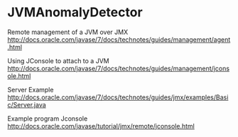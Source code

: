 JVMAnomalyDetector
==================

Remote management of a JVM over JMX
http://docs.oracle.com/javase/7/docs/technotes/guides/management/agent.html

Using JConsole to attach to a JVM
http://docs.oracle.com/javase/7/docs/technotes/guides/management/jconsole.html

Server Example
http://docs.oracle.com/javase/7/docs/technotes/guides/jmx/examples/Basic/Server.java

Example program Jconsole
http://docs.oracle.com/javase/tutorial/jmx/remote/jconsole.html
